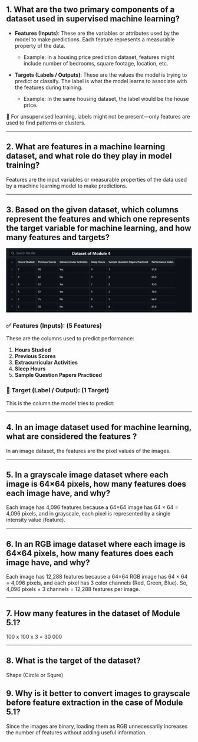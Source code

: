 ## 1. What are the two primary components of a dataset used in supervised machine learning?

- **Features (Inputs)**:
   These are the variables or attributes used by the model to make predictions. Each feature represents a measurable property of the data.

   * Example: In a housing price prediction dataset, features might include number of bedrooms, square footage, location, etc.

- **Targets (Labels / Outputs)**:
   These are the values the model is trying to predict or classify. The label is what the model learns to associate with the features during training.

   * Example: In the same housing dataset, the label would be the house price.

🧠 For unsupervised learning, labels might not be present—only features are used to find patterns or clusters.

---


## 2. What are features in a machine learning dataset, and what role do they play in model training?

Features are the input variables or measurable properties of the data used by a machine learning model to make predictions.

---


## 3. Based on the given dataset, which columns represent the features and which one represents the target variable for machine learning, and how many features and targets?

![alt text](sup/img1.png)

### ✅ **Features (Inputs): (5 Features)**

These are the columns used to predict performance:

1. **Hours Studied**
2. **Previous Scores**
3. **Extracurricular Activities**
4. **Sleep Hours**
5. **Sample Question Papers Practiced**


### 🎯 **Target (Label / Output): (1 Target)**

This is the column the model tries to predict:

---


## 4. In an image dataset used for machine learning, what are considered the features ?

In an image dataset, the features are the pixel values of the images.

---


## 5. In a grayscale image dataset where each image is 64×64 pixels, how many features does each image have, and why?

Each image has 4,096 features because a 64×64 image has 64 × 64 = 4,096 pixels, and in grayscale, each pixel is represented by a single intensity value (feature).

---


## 6. In an RGB image dataset where each image is 64×64 pixels, how many features does each image have, and why?

Each image has 12,288 features because a 64×64 RGB image has 64 × 64 = 4,096 pixels, and each pixel has 3 color channels (Red, Green, Blue).
So, 4,096 pixels × 3 channels = 12,288 features per image.

---


## 7. How many features in the dataset of Module 5.1?

100 x 100 x 3 = 30 000

---


## 8. What is the target of the dataset?

Shape (Circle or Squre)


## 9. Why is it better to convert images to grayscale before feature extraction in the case of Module 5.1?

Since the images are binary, loading them as RGB unnecessarily increases the number of features without adding useful information.

